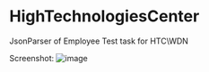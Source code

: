 # HighTechnologiesCenter
JsonParser of Employee
Test task for HTC\WDN

Screenshot:
![image](https://pp.userapi.com/c846417/v846417185/32232/cy5vrUS8Eqw.jpg)

